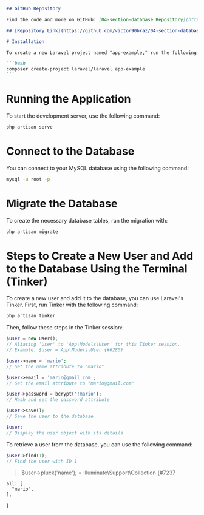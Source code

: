 ````markdown
## GitHub Repository

Find the code and more on GitHub: [04-section-database Repository](https://github.com/victor90braz/04-section-database.git)

## [Repository Link](https://github.com/victor90braz/04-section-database.git)

# Installation

To create a new Laravel project named "app-example," run the following command:

```bash
composer create-project laravel/laravel app-example
```
````

# Running the Application

To start the development server, use the following command:

```bash
php artisan serve
```

# Connect to the Database

You can connect to your MySQL database using the following command:

```bash
mysql -u root -p
```

# Migrate the Database

To create the necessary database tables, run the migration with:

```bash
php artisan migrate
```

# Steps to Create a New User and Add to the Database Using the Terminal (Tinker)

To create a new user and add it to the database, you can use Laravel's Tinker. First, run Tinker with the following command:

```bash
php artisan tinker
```

Then, follow these steps in the Tinker session:

```php
$user = new User();
// Aliasing 'User' to 'App\Models\User' for this Tinker session.
// Example: $user = App\Models\User {#6280}

$user->name = 'mario';
// Set the name attribute to "mario"

$user->email = 'mario@gmail.com';
// Set the email attribute to "mario@gmail.com"

$user->password = bcrypt('!mario');
// Hash and set the password attribute

$user->save();
// Save the user to the database

$user;
// Display the user object with its details
```

To retrieve a user from the database, you can use the following command:

```php
$user->find(1);
// Find the user with ID 1
```

> $user->pluck('name');
> = Illuminate\Support\Collection {#7237

    all: [
      "mario",
    ],

}
